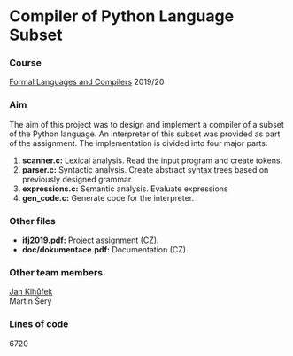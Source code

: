 # Compiler of Python Language Subset

### Course
[Formal Languages and Compilers](https://www.fit.vut.cz/study/course/IFJ/.en) 2019/20

### Aim
The aim of this project was to design and implement a compiler of a subset of the Python language. An interpreter of this subset was provided as part of the assignment. The implementation is divided into four major parts:

1. **scanner.c:** Lexical analysis. Read the input program and create tokens.
2. **parser.c:** Syntactic analysis. Create abstract syntax trees based on previously designed grammar.
3. **expressions.c:** Semantic analysis. Evaluate expressions 
4. **gen_code.c:** Generate code for the interpreter.

### Other files
- **ifj2019.pdf:**  Project assignment (CZ).
- **doc/dokumentace.pdf:** Documentation (CZ).

### Other team members
[Jan Klhůfek](https://github.com/honzastor)  
Martin Šerý

### Lines of code
6720
